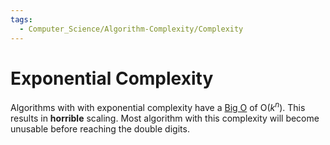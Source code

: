 ```yaml
---
tags:
  - Computer_Science/Algorithm-Complexity/Complexity
---
```

# Exponential Complexity
Algorithms with with exponential complexity have a [Big O](../Big-O.md.md) of O($k^n$). This results in **horrible** scaling. Most algorithm with this complexity will become unusable before reaching the double digits.